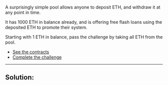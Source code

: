 A surprisingly simple pool allows anyone to deposit ETH, and withdraw it at any point in time.

It has 1000 ETH in balance already, and is offering free flash loans using the deposited ETH to promote their system.

Starting with 1 ETH in balance, pass the challenge by taking all ETH from the pool.

- [See the contracts](https://github.com/tinchoabbate/damn-vulnerable-defi/tree/v3.0.0/contracts/side-entrance)
- [Complete the challenge](https://github.com/tinchoabbate/damn-vulnerable-defi/blob/v3.0.0/test/side-entrance/side-entrance.challenge.js)
___
## Solution:
